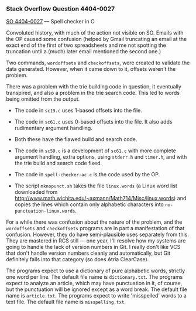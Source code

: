 ### Stack Overflow Question 4404-0027

[SO 4404-0027](http://stackoverflow.com/q/44040027) &mdash;
Spell checker in C

Convoluted history, with much of the action not visible on SO.
Emails with the OP caused some confusion (helped by Gmail truncating an
email at the exact end of the first of two spreadsheets and me not
spotting the truncation until a (much) later email mentioned the second
one.)

Two commands, `wordoffsets` and `checkoffsets`, were created to validate
the data generated.
However, when it came down to it, offsets weren't the problem.

There was a problem with the trie building code in question, it
eventually transpired, and also a problem in the trie search code.
This led to words being omitted from the output.

* The code in `sc19.c` uses 1-based offsets into the file.

* The code in `sc61.c` uses 0-based offsets into the file.
  It also adds rudimentary argument handling.

* Both these have the flawed build and search code.

* The code in `sc59.c` is a development of `sc61.c` with more complete
  argument handling, extra options, using `stderr.h` and `timer.h`, and
  with the trie build and search code fixed.

* The code in `spell-checker-ac.c` is the code used by the OP.

* The script `mknopunct.sh` takes the file `linux.words` (a Linux word
  list downloaded from
  http://www.math.wichita.edu/~axmann/Math714/Misc/linux.words) and
  copies the lines which contain only alphabetic characters into
  `no-punctuation-linux.words`.

For a while there was confusion about the nature of the problem, and the
`wordoffsets` and `checkoffsets` programs are in part a manifestation of
that confusion.
However, they do have semi-plausible uses separately from this.
They are mastered in RCS still — one year, I'll resolve how my systems
are going to handle the lack of version numbers in Git.
I really don't like VCS that don't handle version numbers cleanly and
automatically, but Git definitely falls into that category (so does
Atria ClearCase).

The programs expect to use a dictionary of pure alphabetic words,
strictly one word per line.
The default file name is `dictionary.txt`.
The programs expect to analyze an article, which may have punctuation in
it, of course, but the punctuation will be ignored except as a word
break.
The default file name is `article.txt`.
The programs expect to write 'misspelled' words to a text file.
The default file name is `misspelling.txt`.

